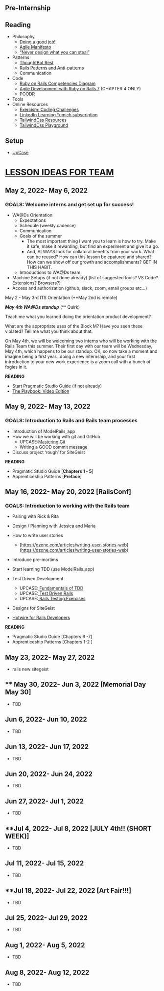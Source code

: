 <!-----

Yay, no errors, warnings, or alerts!

Conversion time: 0.543 seconds.


Using this Markdown file:

1. Paste this output into your source file.
2. See the notes and action items below regarding this conversion run.
3. Check the rendered output (headings, lists, code blocks, tables) for proper
   formatting and use a linkchecker before you publish this page.

Conversion notes:

* Docs to Markdown version 1.0β33
* Wed Apr 13 2022 07:01:36 GMT-0700 (PDT)
* Source doc: Untitled document
----->
## Pre-Internship
## Reading	

* Philosophy
    * [Doing a good job!](https://medium.com/redsquirrel-tech/on-doing-a-good-job-b91a1e5ffac0)
    * [Agile Manifesto](https://agilemanifesto.org/)
    * [“Never design what you can steal”](https://blog.codinghorror.com/never-design-what-you-can-steal/)
* Patterns
    * [ThoughtBot Rest ](https://thoughtbot.com/upcase/videos/rest)
    * [Rails Patterns and Anti-patterns](https://blog.appsignal.com/2020/08/05/introduction-to-ruby-on-rails-patterns-and-anti-patterns.html)
    * Communication
* Code
    * [Ruby on Rails Competencies Diagram](https://dgosxlrnzhofi.cloudfront.net/custom_page_images/64/page_images/Rails_Competencies.png?1386276348)
    * [Agile Development with Ruby on Rails 7](https://pragprog.com/titles/rails7/agile-web-development-with-rails-7/) (CHAPTER 4 ONLY)
    * [POODR](https://www.poodr.com/)
* Tools
* Online Resources
    * [Exercism: Coding Challenges](https://exercism.org/) 
    * [LinkedIn Learning *umich subscription]( https://www.linkedin.com/learning/) 
    * [TailwindCss Resources](https://tailwindcss.com/resources)
    * [TailwindCss Playground](https://play.tailwindcss.com/)

## Setup

* [UpCase](https://thoughtbot.com/upcase/)

# [LESSON IDEAS FOR TEAM](./lesson_ideas.md)

## May 2, 2022- May 6, 2022 
### GOALS: Welcome interns and get set up for success!
* WA@Ds Orientation
    * Expectations
    * Schedule (weekly cadence)
    * Communication
    * Goals of the summer 
        * The most important thing I want you to learn is how to try. Make it safe, make it rewarding, but find an experiment and give it a go. 
        * And, ALWAYS look for collatoral benefits from your work. What can be reused? How can this lesson be cpatured and shared? How can we show off our growth and accomplishments? GET IN THIS HABIT.
    * Introductions to WA@Ds team 
* Machine Setups (if not done already) [list of suggested tools? VS Code? Extensions? Browsers?]
* Access and authorization (github, slack, zoom, email groups etc…)

May 2 - May 3rd ITS Orientation (**May 2nd is remote)

**_May 4th WA@Ds standup_** (** Quirk) 

Teach me what you learned doing the orientation product development?

What are the appropriate uses of the Block M? Have you seen these violated? Tell me what you think about that.

On May 4th, we will be welcoming two interns who will be working with the Rails Team this summer. Their first day with our team will be Wednesday, May 4th, which happens to be our standup. OK, so now take a moment and imagine being a first year…doing a new internship, and your first introduction to your new work experience is a zoom call with a bunch of fogies in it. 

**READING**
* Start Pragmatic Studio Guide (if not already)
* [The Playbook: Video Edition](https://thoughtbot.com/upcase/the-playbook-video-edition)

## May 9, 2022- May 13, 2022 
### GOALS: Introduction to Rails and Rails team processes
* Introduction of ModelRails_app 
* How we will be working with git and GitHub
  * UPCASE:[Mastering Git](https://thoughtbot.com/upcase/videos/git-object-model)
  * Writing a GOOD commit message
* Discuss project ‘rough’ for  SiteGeist 

**READING**
* Pragmatic Studio Guide [**Chapters 1 - 5**]
* Apprenticeship Patterns [**Preface**]

## May 16, 2022- May 20, 2022 **[RailsConf]**
### GOALS: Introduction to working with the Rails team
* Pairing with Rick & Rita
* Design / Planning with Jessica and Maria
* How to write user stories
  * [https://dzone.com/articles/writing-user-stories-web](https://dzone.com/articles/writing-user-stories-web)
* Introduce pre-mortims
* Start learning TDD (use ModelRails_app)

* Test Driven Development
    * UPCASE:[ Fundamentals of TDD](https://thoughtbot.com/upcase/fundamentals-of-tdd)
    * UPCASE:[ Test Driven Rails](https://thoughtbot.com/upcase/test-driven-rails)
    * UPCASE:[ Rails Testing Exercises](https://thoughtbot.com/upcase/rails-testing-exercises)
* Designs for SiteGeist
* [Hotwire for Rails Developers](https://pragmaticstudio.com/hotwire-rails)

**READING**
* Pragmatic Studio Guide [Chapters 6 -7]
* Apprenticeship Patterns [Chapters 1-2 ]

## May 23, 2022- May 27, 2022
* rails new sitegeist

## ** May 30, 2022- Jun 3, 2022 **[Memorial Day May 30]**

* TBD
## Jun 6, 2022- Jun 10, 2022

* TBD

## Jun 13, 2022- Jun 17, 2022

* TBD

## Jun 20, 2022- Jun 24, 2022

* TBD

## Jun 27, 2022- Jul 1, 2022

* TBD

## **Jul 4, 2022- Jul 8, 2022 **[JULY 4th!! (SHORT WEEK)]**

* TBD

## Jul 11, 2022- Jul 15, 2022

* TBD

## **Jul 18, 2022- Jul 22, 2022 **[Art Fair!!!]**

* TBD

## Jul 25, 2022- Jul 29, 2022

* TBD

## Aug 1, 2022- Aug 5, 2022



* TBD


## Aug 8, 2022- Aug 12, 2022



* TBD